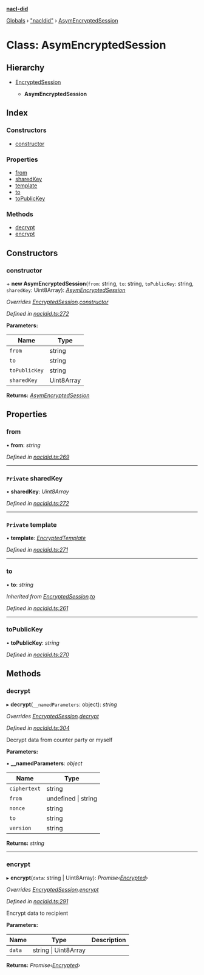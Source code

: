 **[nacl-did](../README.md)**

[Globals](../globals.md) › ["nacldid"](../modules/_nacldid_.md) › [AsymEncryptedSession](_nacldid_.asymencryptedsession.md)

# Class: AsymEncryptedSession

## Hierarchy

* [EncryptedSession](_nacldid_.encryptedsession.md)

  * **AsymEncryptedSession**

## Index

### Constructors

* [constructor](_nacldid_.asymencryptedsession.md#constructor)

### Properties

* [from](_nacldid_.asymencryptedsession.md#from)
* [sharedKey](_nacldid_.asymencryptedsession.md#private-sharedkey)
* [template](_nacldid_.asymencryptedsession.md#private-template)
* [to](_nacldid_.asymencryptedsession.md#to)
* [toPublicKey](_nacldid_.asymencryptedsession.md#topublickey)

### Methods

* [decrypt](_nacldid_.asymencryptedsession.md#decrypt)
* [encrypt](_nacldid_.asymencryptedsession.md#encrypt)

## Constructors

###  constructor

\+ **new AsymEncryptedSession**(`from`: string, `to`: string, `toPublicKey`: string, `sharedKey`: Uint8Array): *[AsymEncryptedSession](_nacldid_.asymencryptedsession.md)*

*Overrides [EncryptedSession](_nacldid_.encryptedsession.md).[constructor](_nacldid_.encryptedsession.md#constructor)*

*Defined in [nacldid.ts:272](https://github.com/uport-project/nacl-did/blob/417d425/src/nacldid.ts#L272)*

**Parameters:**

Name | Type |
------ | ------ |
`from` | string |
`to` | string |
`toPublicKey` | string |
`sharedKey` | Uint8Array |

**Returns:** *[AsymEncryptedSession](_nacldid_.asymencryptedsession.md)*

## Properties

###  from

• **from**: *string*

*Defined in [nacldid.ts:269](https://github.com/uport-project/nacl-did/blob/417d425/src/nacldid.ts#L269)*

___

### `Private` sharedKey

• **sharedKey**: *Uint8Array*

*Defined in [nacldid.ts:272](https://github.com/uport-project/nacl-did/blob/417d425/src/nacldid.ts#L272)*

___

### `Private` template

• **template**: *[EncryptedTemplate](../interfaces/_nacldid_.encryptedtemplate.md)*

*Defined in [nacldid.ts:271](https://github.com/uport-project/nacl-did/blob/417d425/src/nacldid.ts#L271)*

___

###  to

• **to**: *string*

*Inherited from [EncryptedSession](_nacldid_.encryptedsession.md).[to](_nacldid_.encryptedsession.md#to)*

*Defined in [nacldid.ts:261](https://github.com/uport-project/nacl-did/blob/417d425/src/nacldid.ts#L261)*

___

###  toPublicKey

• **toPublicKey**: *string*

*Defined in [nacldid.ts:270](https://github.com/uport-project/nacl-did/blob/417d425/src/nacldid.ts#L270)*

## Methods

###  decrypt

▸ **decrypt**(`__namedParameters`: object): *string*

*Overrides [EncryptedSession](_nacldid_.encryptedsession.md).[decrypt](_nacldid_.encryptedsession.md#abstract-decrypt)*

*Defined in [nacldid.ts:304](https://github.com/uport-project/nacl-did/blob/417d425/src/nacldid.ts#L304)*

Decrypt data from counter party or myself

**Parameters:**

▪ **__namedParameters**: *object*

Name | Type |
------ | ------ |
`ciphertext` | string |
`from` | undefined \| string |
`nonce` | string |
`to` | string |
`version` | string |

**Returns:** *string*

___

###  encrypt

▸ **encrypt**(`data`: string | Uint8Array): *Promise‹[Encrypted](../interfaces/_nacldid_.encrypted.md)›*

*Overrides [EncryptedSession](_nacldid_.encryptedsession.md).[encrypt](_nacldid_.encryptedsession.md#abstract-encrypt)*

*Defined in [nacldid.ts:291](https://github.com/uport-project/nacl-did/blob/417d425/src/nacldid.ts#L291)*

Encrypt data to recipient

**Parameters:**

Name | Type | Description |
------ | ------ | ------ |
`data` | string \| Uint8Array |   |

**Returns:** *Promise‹[Encrypted](../interfaces/_nacldid_.encrypted.md)›*